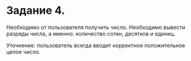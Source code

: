 # Задание 4.
Необходимо от пользователя получить число.
Необходимо вывести разряды числа, а именно: количество сотен, десятков и единиц.

Уточнение: пользователь всегда вводит корректное положительное целое число.